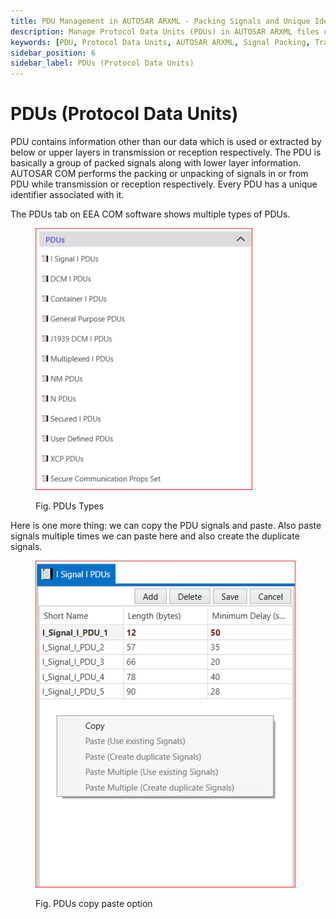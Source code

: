 ```yaml
---
title: PDU Management in AUTOSAR ARXML - Packing Signals and Unique Identifiers
description: Manage Protocol Data Units (PDUs) in AUTOSAR ARXML files using EEA COM. Understand the role of PDUs in signal transmission and reception, and explore the unique identifiers associated with each PDU. Utilize the PDUs tab to copy, paste, and create duplicate signals for efficient data handling in your communication architecture.
keywords: [PDU, Protocol Data Units, AUTOSAR ARXML, Signal Packing, Transmission, Reception, Unique Identifier, EEA COM, Copy and Paste Signals, Duplicate Signals]
sidebar_position: 6
sidebar_label: PDUs (Protocol Data Units)
---
```


# PDUs (Protocol Data Units)

PDU contains information other than our data which is used or extracted by below or upper layers in transmission or reception respectively. The PDU is basically a group of packed signals along with lower layer information. AUTOSAR COM performs the packing or unpacking of signals in or from PDU while transmission or reception respectively. Every PDU has a unique identifier associated with it. 
               
The PDUs tab on EEA COM software shows multiple types of PDUs.

<div class="text--center">

<figure>

![PDUs Types](../assets/image26.webp "- PDUs Types")
<figcaption>Fig. PDUs Types</figcaption>
</figure>
</div> 

Here is  one more thing: we can copy the PDU signals and paste. Also paste signals multiple times we can paste here  and also create the duplicate signals.

<div class="text--center">

<figure>

![PDUs copy paste option](../assets/image15.webp "- PDUs copy paste option")
<figcaption>Fig. PDUs copy paste option</figcaption>
</figure>
</div> 
